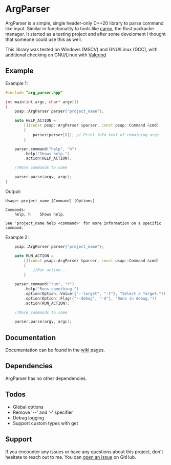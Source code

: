 # ArgParser

ArgParser is a simple, single header-only C++20 library to parse command like input. Similar in functionality to tools like [cargo](https://doc.rust-lang.org/stable/cargo/), the Rust packacke manager. It started as a testing project and after some develoment i thought that someone could use this as well.

This library was tested on Windows (MSCV) and GNU/Linux (GCC), with additional checking on GNU/Linux with [Valgrind](https://valgrind.org/)

## Example

Example 1:
```c++
#include "arg_parser.hpp"

int main(int argc, char* argv[])
{
    psap::ArgParser parser{"project_name"};

    auto HELP_ACTION = 
        [](const psap::ArgParser &parser, const psap::Command &cmd)
        {
            parser(parser[0]); // Print info text of remaining args
        }

    parser.command("help", "h")
        .help("Shows help.")
        .action(HELP_ACTION);

    //More commands to come

    parser.parse(argv, argc);
}
```

Output:
```
Usage: project_name [Command] [Options]

Commands:
    help, h    Shows help.

See 'project_name help <command>' for more information on a specific command.
```

Example 2:
```c++
    psap::ArgParser parser{"project_name"};

    auto RUN_ACTION = 
        [](const psap::ArgParser &parser, const psap::Command &cmd)
        {
            //Run action...
        }

    parser.command("run", "r")
        .help("Runs something.")
        .option(Option::Value({"--target", "-t"}, "Select a Target."))
        .option(Option::Flag({"--debug", "-d"}, "Runs in debug."))
        .action(RUN_ACTION);

    //More commands to come

    parser.parse(argv, argc);
```

## Documentation

Documentation can be found in the [wiki](https://github.com/Paulanerus/ArgParser/wiki) pages.

## Dependencies

ArgParser has no other dependencies.

## Todos
+ Global options
+ Remove '--' and '-' specifier
+ Debug logging
+ Support custom types with get

## Support
If you encounter any issues or have any questions about this project, don't hesitate to reach out to me. You can [open an issue](https://github.com/Paulanerus/ArgParser/issues) on GitHub.